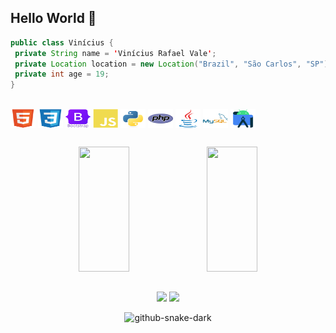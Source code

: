 ## Hello World 👋

 ```java
public class Vinícius {
  private String name = 'Vinícius Rafael Vale';
  private Location location = new Location("Brazil", "São Carlos", "SP");
  private int age = 19;
}
```

<div style="display: inline_block"><br>
  <img align="center" alt="Vini-Html" height="30" width="40" src="https://raw.githubusercontent.com/devicons/devicon/master/icons/html5/html5-original.svg">
  <img align="center" alt="Vini-Css" height="30" width="40" src="https://raw.githubusercontent.com/devicons/devicon/master/icons/css3/css3-original.svg">
  <img align="center" alt="Vini-Bootstrap" height="30" width="40" src="https://raw.githubusercontent.com/devicons/devicon/master/icons/bootstrap/bootstrap-original-wordmark.svg">
  <img align="center" alt="Vini-Js" height="30" width="40" src="https://raw.githubusercontent.com/devicons/devicon/master/icons/javascript/javascript-plain.svg">
  <img align="center" alt="Vini-Python" height="30" width="40" src="https://raw.githubusercontent.com/devicons/devicon/master/icons/python/python-original.svg">
  <img align="center" alt="Vini-Php" height="30" width="40" src="https://raw.githubusercontent.com/devicons/devicon/master/icons/php/php-original.svg">
  <img align="center" alt="Vini-Java" height="30" width="40" src="https://raw.githubusercontent.com/devicons/devicon/master/icons/java/java-original.svg">
  <img align="center" alt="Vini-Mysql" height="30" width="40" src="https://raw.githubusercontent.com/devicons/devicon/master/icons/mysql/mysql-original-wordmark.svg">
  <img align="center" alt="Vini-AndroidStudio" height="30" width="40" src="https://raw.githubusercontent.com/devicons/devicon/master/icons/androidstudio/androidstudio-original.svg">
</div>
  
 ##
 
<p align="center">
        <img height="200em" width="40%" src="https://github-readme-stats.vercel.app/api?username=ViniRafaelVale&show_icons=true&theme=gruvbox&include_all_commits=true&count_private=true"/>
        <img height="200em" width="40%" src="https://github-readme-stats.vercel.app/api/top-langs/?username=ViniRafaelVale&layout=donut&theme=gruvbox"/>
</p>

 ##
 
<div align="center"> 
  <a href = "mailto:vinirafael07@gmail.com"><img src="https://img.shields.io/badge/-Gmail-%23333?style=for-the-badge&logo=gmail&logoColor=white" target="_blank"></a>
  <a href="" target="_blank"><img src="https://img.shields.io/badge/-LinkedIn-%230077B5?style=for-the-badge&logo=linkedin&logoColor=white" target="_blank"></a> 

  ![github-snake-dark](https://github.com/ViniRafaelVale/ViniRafaelVale/assets/91162689/b73bf8fe-9c02-4f02-8e28-c1e8c54b5ad1)
</div>
